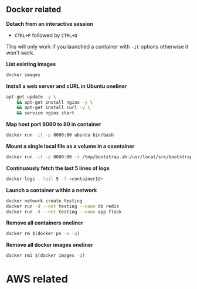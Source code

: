 ## Docker related

**Detach from an interactive session**

* `CTRL+P` followed by `CTRL+Q`

This will only work if you launched a container with `-it` options otherwise it won't work.

**List existing images**

```bash
docker images
```

**Install a web server and cURL in Ubuntu oneliner**

```bash
apt-get update -y \
    && apt-get install nginx -y \
    && apt-get install curl -y \
    && service nginx start
```

**Map host port 8080 to 80 in container**

```bash
docker run -it -p 8080:80 ubuntu bin/bash
```

**Mount a single local file as a volume in a coantainer**

```bash
docker run -it -p 8080:80 -v /tmp/bootstrap.sh:/usr/local/src/bootstrap.sh ubuntu /bin/bash
```

**Continuously fetch the last 5 lines of logs**

```bash
docker logs --tail 5 -f <containerId>
```

**Launch a container within a network**

```bash
docker network create testing
docker run -d --net testing --name db redis
docker run -d --net testing --name app flask
```


**Remove all containers oneliner**

```bash
docker rm $(docker ps -a -q)
```

**Remove all docker images oneliner**

```bash
docker rmi $(docker images -q)
```

# AWS related


